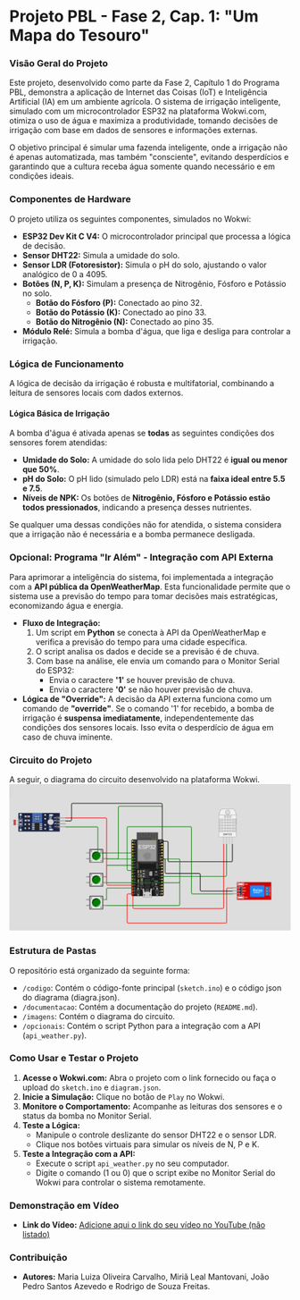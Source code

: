 # Projeto PBL - Fase 2, Cap. 1: "Um Mapa do Tesouro"

### Visão Geral do Projeto
Este projeto, desenvolvido como parte da Fase 2, Capítulo 1 do Programa PBL, demonstra a aplicação de Internet das Coisas (IoT) e Inteligência Artificial (IA) em um ambiente agrícola. O sistema de irrigação inteligente, simulado com um microcontrolador ESP32 na plataforma Wokwi.com, otimiza o uso de água e maximiza a produtividade, tomando decisões de irrigação com base em dados de sensores e informações externas.

O objetivo principal é simular uma fazenda inteligente, onde a irrigação não é apenas automatizada, mas também "consciente", evitando desperdícios e garantindo que a cultura receba água somente quando necessário e em condições ideais.

### Componentes de Hardware
O projeto utiliza os seguintes componentes, simulados no Wokwi:
- **ESP32 Dev Kit C V4:** O microcontrolador principal que processa a lógica de decisão.
- **Sensor DHT22:** Simula a umidade do solo.
- **Sensor LDR (Fotoresistor):** Simula o pH do solo, ajustando o valor analógico de 0 a 4095.
- **Botões (N, P, K):** Simulam a presença de Nitrogênio, Fósforo e Potássio no solo.
  - **Botão do Fósforo (P):** Conectado ao pino 32.
  - **Botão do Potássio (K):** Conectado ao pino 33.
  - **Botão do Nitrogênio (N):** Conectado ao pino 35.
- **Módulo Relé:** Simula a bomba d'água, que liga e desliga para controlar a irrigação.

### Lógica de Funcionamento
A lógica de decisão da irrigação é robusta e multifatorial, combinando a leitura de sensores locais com dados externos.

#### Lógica Básica de Irrigação
A bomba d'água é ativada apenas se **todas** as seguintes condições dos sensores forem atendidas:
- **Umidade do Solo:** A umidade do solo lida pelo DHT22 é **igual ou menor que 50%**.
- **pH do Solo:** O pH lido (simulado pelo LDR) está na **faixa ideal entre 5.5 e 7.5**.
- **Níveis de NPK:** Os botões de **Nitrogênio, Fósforo e Potássio estão todos pressionados**, indicando a presença desses nutrientes.

Se qualquer uma dessas condições não for atendida, o sistema considera que a irrigação não é necessária e a bomba permanece desligada.

### Opcional: Programa "Ir Além" - Integração com API Externa
Para aprimorar a inteligência do sistema, foi implementada a integração com a **API pública da OpenWeatherMap**. Esta funcionalidade permite que o sistema use a previsão do tempo para tomar decisões mais estratégicas, economizando água e energia.

- **Fluxo de Integração:**
  1. Um script em **Python** se conecta à API da OpenWeatherMap e verifica a previsão do tempo para uma cidade específica.
  2. O script analisa os dados e decide se a previsão é de chuva.
  3. Com base na análise, ele envia um comando para o Monitor Serial do ESP32:
     - Envia o caractere **'1'** se houver previsão de chuva.
     - Envia o caractere **'0'** se não houver previsão de chuva.
- **Lógica de "Override":**
  A decisão da API externa funciona como um comando de **"override"**. Se o comando '1' for recebido, a bomba de irrigação é **suspensa imediatamente**, independentemente das condições dos sensores locais. Isso evita o desperdício de água em caso de chuva iminente.

### Circuito do Projeto
A seguir, o diagrama do circuito desenvolvido na plataforma Wokwi.
![Diagrama do Circuito no Wokwi](imagens/wokwi_diagrama.png)

### Estrutura de Pastas
O repositório está organizado da seguinte forma:
- `/codigo`: Contém o código-fonte principal (`sketch.ino`) e o código json do diagrama (diagra.json).
- `/documentacao`: Contém a documentação do projeto (`README.md`).
- `/imagens`: Contém o diagrama do circuito.
- `/opcionais`: Contém o script Python para a integração com a API (`api_weather.py`).

### Como Usar e Testar o Projeto

1.  **Acesse o Wokwi.com:** Abra o projeto com o link fornecido ou faça o upload do `sketch.ino` e `diagram.json`.
2.  **Inicie a Simulação:** Clique no botão de `Play` no Wokwi.
3.  **Monitore o Comportamento:** Acompanhe as leituras dos sensores e o status da bomba no Monitor Serial.
4.  **Teste a Lógica:**
    - Manipule o controle deslizante do sensor DHT22 e o sensor LDR.
    - Clique nos botões virtuais para simular os níveis de N, P e K.
5.  **Teste a Integração com a API:**
    - Execute o script `api_weather.py` no seu computador.
    - Digite o comando (1 ou 0) que o script exibe no Monitor Serial do Wokwi para controlar o sistema remotamente.

### Demonstração em Vídeo
- **Link do Vídeo:** [Adicione aqui o link do seu vídeo no YouTube (não listado)](https://youtu.be/VDh1yUNcvDM)

### Contribuição
- **Autores:** Maria Luiza Oliveira Carvalho, Miriã Leal Mantovani, João Pedro Santos Azevedo e Rodrigo de Souza Freitas.
